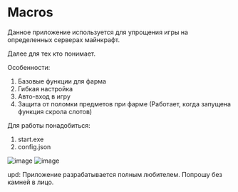 # Macros
Данное приложение используется для упрощения игры на определенных серверах майнкрафт.

Далее для тех кто понимает.

Особенности:
1) Базовые функции для фарма
2) Гибкая настройка
3) Авто-вход в игру
4) Защита от поломки предметов при фарме (Работает, когда запущена функция скрола слотов)

Для работы понадобиться:
1) start.exe
2) config.json

![image](https://github.com/yatoreno/Macros/assets/85769618/068895d5-d4d6-478c-9f22-6f170fd1dcb6)
![image](https://github.com/yatoreno/Macros/assets/85769618/0230c5ab-4e9d-4ac3-8d78-df3702a6e165)


upd: Приложение разрабатывается полным любителем. Попрошу без камней в лицо.

